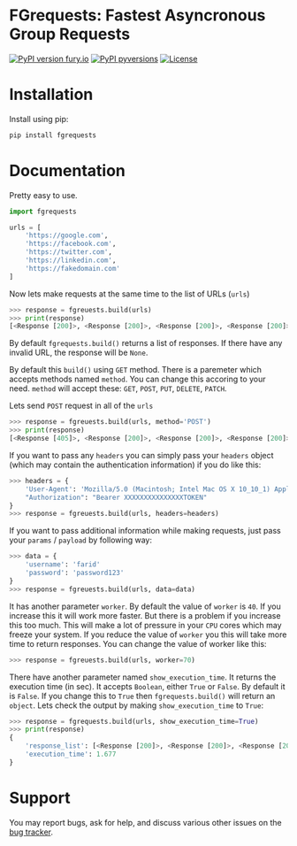 # FGrequests: Fastest Asyncronous Group Requests

[![PyPI version fury.io](https://badge.fury.io/py/fgrequests.svg)](https://pypi.org/project/fgrequests/)
[![PyPI pyversions](https://img.shields.io/pypi/pyversions/fgrequests.svg)](https://pypi.python.org/pypi/ansicolortags/)
[![License](https://img.shields.io/badge/License-BSD%202--Clause-orange.svg)](https://opensource.org/licenses/BSD-2-Clause)


# Installation
Install using pip:
```bash
pip install fgrequests
```

# Documentation
Pretty easy to use.

```python
import fgrequests

urls = [
    'https://google.com',
    'https://facebook.com',
    'https://twitter.com',
    'https://linkedin.com',
    'https://fakedomain.com'
]
```
Now lets make requests at the same time to the list of URLs (`urls`)

```python
>>> response = fgreuests.build(urls)
>>> print(response)
[<Response [200]>, <Response [200]>, <Response [200]>, <Response [200]>, None]

```

By default `fgrequests.build()` returns a list of responses. If there have any invalid URL, the response will be `None`.

By default this `build()` using `GET` method. There is a paremeter which accepts methods named `method`. You can change this accoring to your need. `method` will accept these: `GET`, `POST`, `PUT`, `DELETE`, `PATCH`.

Lets send `POST` request in all of the `urls`

```python
>>> response = fgreuests.build(urls, method='POST')
>>> print(response)
[<Response [405]>, <Response [200]>, <Response [200]>, <Response [200]>, None]
```

If you want to pass any `headers` you can simply pass your `headers` object (which may contain the authentication information) if you do like this:


```python
>>> headers = {
    'User-Agent': 'Mozilla/5.0 (Macintosh; Intel Mac OS X 10_10_1) AppleWebKit/537.36 (KHTML, like Gecko) Chrome/39.0.2171.95 Safari/537.36',
    "Authorization": "Bearer XXXXXXXXXXXXXXXTOKEN"
}
>>> response = fgreuests.build(urls, headers=headers)
```

If you want to pass additional information while making requests, just pass your `params` / `payload` by following way:


```python
>>> data = {
    'username': 'farid'
    'password': 'password123'
}
>>> response = fgreuests.build(urls, data=data)
```

It has another parameter `worker`. By default the value of `worker` is `40`. If you increase this it will work more faster. But there is a problem if you increase this too much. This will make a lot of pressure in your `CPU` cores which may freeze your system. If you reduce the value of `worker` you this will take more time to return responses. You can change the value of worker like this:

```python
>>> response = fgreuests.build(urls, worker=70)
```

There have another parameter named `show_execution_time`. It returns the execution time (in sec). It accepts `Boolean`, either `True` or `False`. By default it is `False`. If you change this to `True` then `fgrequests.build()` will return an `object`. Lets check the output by making `show_execution_time` to `True`:

```python
>>> response = fgrequests.build(urls, show_execution_time=True)
>>> print(response)
{
    'response_list': [<Response [200]>, <Response [200]>, <Response [200]>, <Response [200]>, None], 
    'execution_time': 1.677
}
```

# Support


You may report bugs, ask for help, and discuss various other issues on the [bug tracker][].

[bug tracker]: https://github.com/faridlu/fgrequests/issues
